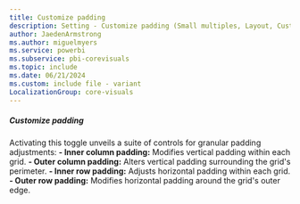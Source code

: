 ```yaml
---
title: Customize padding
description: Setting - Customize padding (Small multiples, Layout, Customize padding)
author: JaedenArmstrong
ms.author: miguelmyers
ms.service: powerbi
ms.subservice: pbi-corevisuals
ms.topic: include
ms.date: 06/21/2024
ms.custom: include file - variant
LocalizationGroup: core-visuals
---
```

##### Customize padding

Activating this toggle unveils a suite of controls for granular padding adjustments:
**- Inner column padding:** Modifies vertical padding within each grid.
**- Outer column padding:** Alters vertical padding surrounding the grid's perimeter.
**- Inner row padding:** Adjusts horizontal padding within each grid.
**- Outer row padding:** Modifies horizontal padding around the grid's outer edge.
